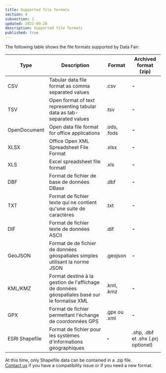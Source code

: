 ```yaml
---
title: Supported file formats
section: 4
subsection: 1
updated: 2021-09-20
description: Supported file formats
published: true
---
```


The following table shows the file formats supported by Data Fair:

Type | Description | Format | Archived format (zip)
----------|---------------------------|--------------------|--------------------
CSV | Tabular data file format as comma separated values | .csv  | **-**
TSV | Open format of text representing tabular data as tab-separated values | .tsv  | **-**
OpenDocument | Open data file format for office applications | .ods, .fods | **-**
XLSX | Office Open XML Spreadsheet File Format | .xlsx | **-**
XLS | Excel spreadsheet file formatl | .xls | **-**
DBF |Format de fichier de base de données DBase | .dbf | **-**
TXT | Format de fichier texte qui ne contient qu'une suite de caractères  | .txt | **-**
DIF | Format de fichier texte de données ASCII | .dif | **-**
GeoJSON | Format de de fichier de données géospatiales simples utilisant la norme JSON | .geojson | **-**
KML/KMZ | Format destiné à la gestion de l'affichage de données géospatiales basé sur le formalise XML | .kml, .kmz | **-**
GPX |  Format de fichier permettant l'échange de coordonnées GPS | .gpx ou .xml | **-**
ESRI Shapefile |  Format de fichier pour les systèmes d'informations géographiques  | **-** | .shp, .dbf et .shx (.prj optionel)

<p>
</p>

At this time, only Shapefile data can be contained in a .zip file.  
[Contact us](https://koumoul.com/contact) if you have a compatibility issue or if you need a new format.
